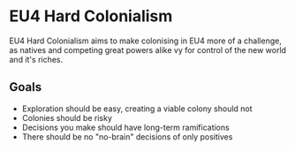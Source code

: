 # EU4 Hard Colonialism

EU4 Hard Colonialism aims to make colonising in EU4 more of a challenge, as natives and competing great powers alike vy for control of the new world and it's riches.

## Goals

* Exploration should be easy, creating a viable colony should not
* Colonies should be risky
* Decisions you make should have long-term ramifications
* There should be no "no-brain" decisions of only positives
